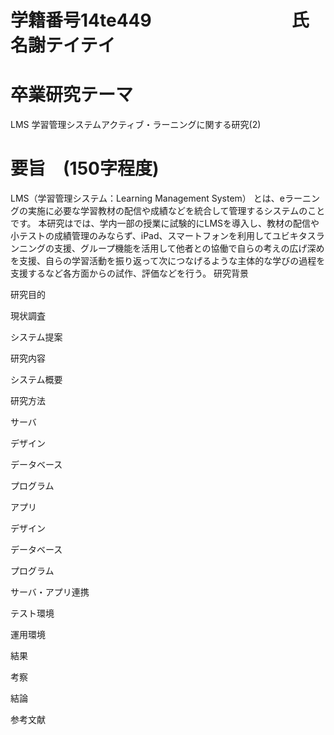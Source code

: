 # 学籍番号14te449　　　　　　　　氏名謝テイテイ

# 卒業研究テーマ

LMS 学習管理システムアクティブ・ラーニングに関する研究(2)


# 要旨　(150字程度)

LMS（学習管理システム：Learning Management System） とは、eラーニングの実施に必要な学習教材の配信や成績などを統合して管理するシステムのことです。
本研究はでは、学内一部の授業に試験的にLMSを導入し、教材の配信や小テストの成績管理のみならず、iPad、スマートフォンを利用してユビキタスランニングの支援、グループ機能を活用して他者との協働で自らの考えの広げ深めを支援、自らの学習活動を振り返って次につなげるような主体的な学びの過程を支援するなど各方面からの試作、評価などを行う。
研究背景

研究目的

現状調査

システム提案

研究内容

システム概要

研究方法

サーバ

デザイン

データベース

プログラム

アプリ

デザイン

データベース

プログラム

サーバ・アプリ連携

テスト環境

運用環境

結果

考察

結論

参考文献
